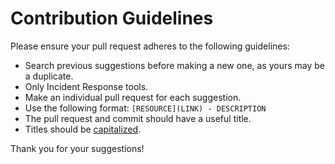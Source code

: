 # Contribution Guidelines

Please ensure your pull request adheres to the following guidelines:

- Search previous suggestions before making a new one, as yours may be a duplicate.
- Only Incident Response tools.
- Make an individual pull request for each suggestion.
- Use the following format: ` [RESOURCE](LINK) - DESCRIPTION `
- The pull request and commit should have a useful title.
- Titles should be [capitalized](http://grammar.yourdictionary.com/capitalization/rules-for-capitalization-in-titles.html).

Thank you for your suggestions!

